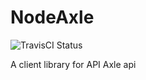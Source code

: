 # NodeAxle

![TravisCI Status](https://secure.travis-ci.org/stuartquin/node-axle.png?branch=master  )

A client library for API Axle api
